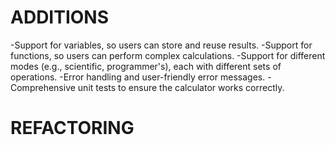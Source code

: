 # ADDITIONS

-Support for variables, so users can store and reuse results.
-Support for functions, so users can perform complex calculations.
-Support for different modes (e.g., scientific, programmer's), each with different sets of operations.
-Error handling and user-friendly error messages.
-Comprehensive unit tests to ensure the calculator works correctly.

# REFACTORING